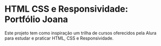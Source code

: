 # HTML CSS e Responsividade: Portfólio Joana
Este projeto tem como inspiração um trilha de cursos oferecidos pela Alura para estudar e praticar HTML, CSS e Responsividade.
